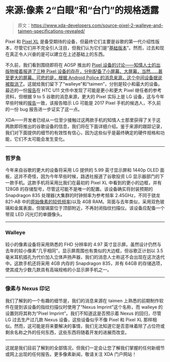 # 来源:像素 2“白眼”和“台门”的规格透露

> 原文：<https://www.xda-developers.com/source-pixel-2-walleye-and-taimen-specifications-revealed/>

Pixel 和 [Pixel XL](https://forum.xda-developers.com/pixel-xl) 是备受期待的设备，但最终它们主要是谷歌的第一代介绍性版本，尽管它们并不完全引人注目，但我们认为它们是“[基础版本](https://www.xda-developers.com/google-pixel-xl-xda-review-a-foundational-release-for-google-post-nexus-android/)”。然而，过去和现在真正令人兴奋的是可以建立在上述基础上的东西。

不久前，我们看到围绕即将在 AOSP 推出的 [Pixel 设备的讨论——知情人士的出版物接着报道了三种 Pixel 设备的存在，分别配备了小屏幕、大屏幕，当然……甚至更大的屏幕。可悲的是，根据 Android Police 的消息来源，这个中间设备据说被](https://www.xda-developers.com/aosp-code-commit-suggests-muskie-walleye-and-taimen-will-sport-the-snapdragon-835/)[取消了](https://www.xda-developers.com/sources-muskie-pixel-xl-cancelled/)。这就给我们留下了“walleye”和“taimen”，分别是较小和最大的设备。最近的一份[报告](https://www.xda-developers.com/google-is-reportedly-considering-new-hardware-partner-for-2018s-pixel/)在 HTC U11 文件中发现了可能是更小和更大 Pixel 继任者的参考资料，但根据 9 to 5 谷歌的消息来源，更大的 Pixel 实际上是 LG 设备，这与今年早些时候的[报告](https://www.xda-developers.com/google-is-reportedly-considering-new-hardware-partner-for-2018s-pixel/)一致，该报告暗示 LG 可能是 2017 Pixel 手机的候选人，不久前的一份 bug 报告进一步证实了这一点。

XDA——开发者已经从一位至少接触过这两款手机的知情人士那里获得了关于这两款即将推出的谷歌设备的信息，我们将在下面详细介绍。鉴于来源的跟踪记录，我们对下面提供的细节的有效性有信心，因为这些似乎是最终确定的硬件规格和功能，它们不太可能会发生变化。

* * *

### 哲罗鱼

今年来自谷歌的更大的设备将采用 LG 提供的 5.99 英寸显示屏和 1440p OLED 面板，这并不奇怪，因为今年早些时候，路透社报道了谷歌投资 LG 显示器部门的下一款手机。这款手机将采用比我们在最初的 Pixel XL 中看到的更小的边框，并有 128GB 的存储型号，尽管这可能不是唯一的配置。该设备确实将封装预期的 Snapdragon 835 处理器(大集群的时钟频率为参考频率 2.45GHz，不同于骁龙 821-AB 中的[原始像素的较低频率](https://www.xda-developers.com/a-look-at-what-has-changed-from-the-snapdragon-820-to-the-snapdragon-821-in-the-google-pixel-phones/))以及 4GB RAM。背面与去年类似，采用双色玻璃和金属表面，但玻璃窗位于顶部附近，不再封闭指纹扫描仪。该设备应配备一个带双 LED 闪光灯的单摄像头。

* * *

### Walleye

较小的像素设备将采用熟悉的 FHD 分辨率的 4.97 英寸显示屏。虽然设计仍然与去年的较小像素“几乎相同”，显示屏周围也有类似的大边框，但谷歌正计划以 3.5 毫米耳机插孔为代价加入立体声扬声器，我们的消息人士称这不会出现在这次迭代中。这款手机还将采用 4GB 内存的 Snapdragon 835，并有 64GB 的存储选项，使其成为少数几款具有高端规格的小显示屏手机之一。

* * *

### 像素与 Nexus 印记

我们了解到的一个有趣的细节是，我们的消息来源在 taimen 上熟悉的前期制作软件在提到该设备的指纹扫描仪时使用了“Nexus Imprint”这个名称，而 walleye 的设置则将其称为“Pixel Imprint”。我们不知道这是否预示着 Nexus 的回归，尽管 LG 过去生产过几款 Nexus 设备，这些设备似乎不像 Pixel 和 Pixel XL 那样相似。然而，这可能是将来要解决的事情，我们无法知道它是否意味着除了占位符或剩余名称之外的任何东西，这些东西将随着开发的进展而改变。

* * *

这就是我们目前了解到的全部情况，但我们一定会让您了解我们掌握的任何新细节或网上出现的任何报告。更多像素新闻，敬请关注 XDA 门户网站！